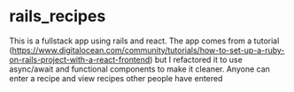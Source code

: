 # rails_recipes
This is a fullstack app using rails and react. The app comes from a tutorial (https://www.digitalocean.com/community/tutorials/how-to-set-up-a-ruby-on-rails-project-with-a-react-frontend) but I refactored it to use async/await and functional components to make it cleaner. Anyone can enter a recipe and view recipes other people have entered
